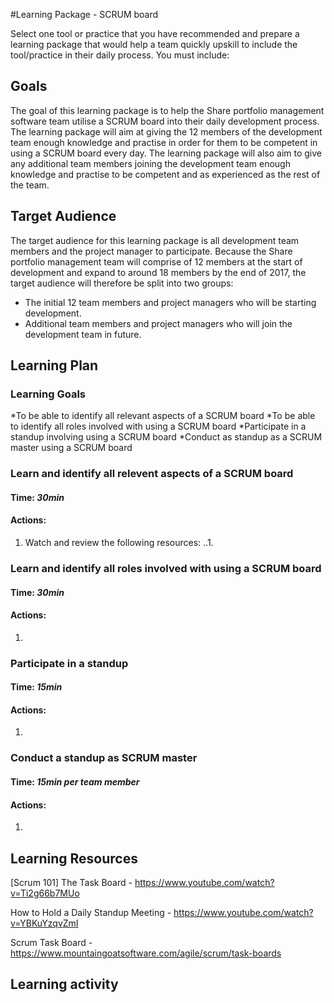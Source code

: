 #Learning Package - SCRUM board

Select one tool or practice that you have recommended and prepare a learning package that would
help a team quickly upskill to include the tool/practice in their daily process. You must include:

## Goals

The goal of this learning package is to help the Share portfolio management software team utilise a SCRUM board into their daily development process. The learning package will aim at giving the 12 members of the development team enough knowledge and practise in order for them to be competent in using a SCRUM board every day. The learning package will also aim to give any additional team members joining the development team enough knowledge and practise to be competent and as experienced as the rest of the team.

## Target Audience

The target audience for this learning package is all development team members and the project manager to participate. Because the Share portfolio management team will comprise of 12 members at the start of development and expand to around 18 members by the end of 2017, the target audience will therefore be split into two groups:
* The initial 12 team members and project managers who will be starting development.
* Additional team members and project managers who will join the development team in future.

## Learning Plan

### Learning Goals

*To be able to identify all relevant aspects of a SCRUM board
*To be able to identify all roles involved with using a SCRUM board
*Participate in a standup involving using a SCRUM board
*Conduct as standup as a SCRUM master using a SCRUM board

### Learn and identify all relevent aspects of a SCRUM board
#### **Time:** *30min*

#### **Actions:**
1. Watch and review the following resources:
..1. 

### Learn and identify all roles involved with using a SCRUM board
#### **Time:** *30min*

#### **Actions:**
1. 

### Participate in a standup
#### **Time:** *15min*

#### **Actions:**
1. 

### Conduct a standup as SCRUM master
#### **Time:** *15min per team member*

#### **Actions:**
1. 

## Learning Resources

[Scrum 101] The Task Board - https://www.youtube.com/watch?v=Ti2g66b7MUo

How to Hold a Daily Standup Meeting - https://www.youtube.com/watch?v=YBKuYzqvZmI

Scrum Task Board - https://www.mountaingoatsoftware.com/agile/scrum/task-boards

## Learning activity
